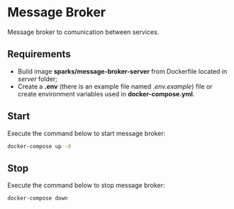 # Message Broker

Message broker to comunication between services.

## Requirements

- Build image **sparks/message-broker-server** from Dockerfile located in _server_ folder;
- Create a **.env** (there is an example file named _.env.example_) file or create environment variables used in **docker-compose.yml**.

## Start

Execute the command below to start message broker:

```bash
docker-compose up -d
```

## Stop

Execute the command below to stop message broker:

```bash
docker-compose down
```
